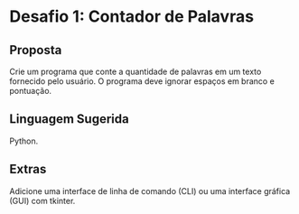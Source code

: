 # Desafio 1: Contador de Palavras

## Proposta

Crie um programa que conte a quantidade de palavras em um texto fornecido pelo usuário. O programa deve ignorar espaços em branco e pontuação.

## Linguagem Sugerida

Python.

## Extras

Adicione uma interface de linha de comando (CLI) ou uma interface gráfica (GUI) com tkinter.
